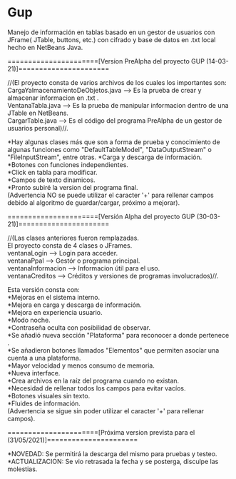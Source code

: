 # Gup
Manejo de información en tablas basado en un gestor de usuarios con JFrame( JTable, buttons, etc.) con cifrado y base de datos en .txt local hecho en NetBeans Java.

======================[Version PreAlpha del proyecto GUP (14-03-21)]======================

//(El proyecto consta de varios archivos de los cuales los importantes son:             
    CargaYalmacenamientoDeObjetos.java --> Es la prueba de crear y almacenar informacion en .txt .          
    VentanaTabla.java --> Es la prueba de manipular informacion dentro de una JTable en NetBeans.       
    CargarTable.java --> Es el código del programa PreAlpha de un gestor de usuarios personal)//.    
      
*Hay algunas clases más que son a forma de prueba y conocimiento de algunas funciones como "DefaultTableModel", "DataOutputStream" o "FileInputStream", entre otras.
*Carga y descarga de información.   
*Botones con funciones independientes.    
*Click en tabla para modificar.   
*Campos de texto dinamicos.   
*Pronto subiré la version del programa final.   
(Advertencia NO se puede utilizar el caracter '+' para rellenar campos debido al algoritmo de guardar/cargar, próximo a mejorar). 

======================[Versión Alpha del proyecto GUP (30-03-21)]======================

//(Las clases anteriores fueron remplazadas.    
    El proyecto consta de 4 clases o JFrames.                          
    ventanaLogin --> Login para acceder.                       
    ventanaPpal --> Gestór o programa principal.              
    ventanaInformacion --> Informacion útil para el uso.             
    ventanaCreditos --> Créditos y versiones de programas involucrados)//.
    
Esta versión consta con:                                    
*Mejoras en el sistema interno.                   
*Mejora en carga y descarga de información.                           
*Mejora en experiencia usuario.                 
*Modo noche.                                                                          
*Contraseña oculta con posibilidad de observar.                       
*Se añadió nueva sección "Plataforma" para reconocer a donde pertenece .                          
*Se añadieron botones llamados "Elementos" que permiten asociar una cuenta a una plataforma.                
*Mayor velocidad y menos consumo de memoria.                    
*Nueva interface.                         
*Crea archivos en la raíz del programa cuando no existan.                     
*Necesidad de rellenar todos los campos para evitar vacíos.                             
*Botones visuales sin texto.                                
*Fluides de información.                                      
(Advertencia se sigue sin poder utilizar el caracter '+' para rellenar campos).    

======================[Próxima version prevista para el (31/05/2021)]====================== 

*NOVEDAD: Se permitirá la descarga del mismo para pruebas y testeo.
*ACTUALIZACION: Se vio retrasada la fecha y se posterga, disculpe las molestias.
